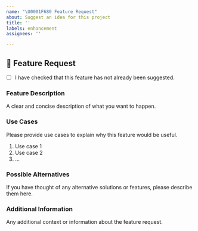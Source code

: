 ```yaml
---
name: "\U0001F680 Feature Request"
about: Suggest an idea for this project
title: ''
labels: enhancement
assignees: ''

---
```


## 🚀 Feature Request

* [ ] I have checked that this feature has not already been suggested.

### Feature Description

A clear and concise description of what you want to happen.

### Use Cases

Please provide use cases to explain why this feature would be useful. 

1. Use case 1
2. Use case 2
3. ...

### Possible Alternatives

If you have thought of any alternative solutions or features, please describe them here.

### Additional Information

Any additional context or information about the feature request.
